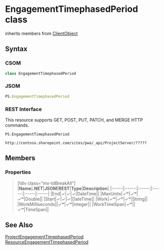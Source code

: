[comment]: # (Name:EngagementTimephasedPeriod)
[comment]: # (Name:Microsoft.ProjectServer.EngagementTimephasedPeriod)
[comment]: # (Type:class)
[comment]: # (Status:Verified)

# <a name="name"></a>EngagementTimephasedPeriod class

inherits members from [ClientObject](https://msdn.microsoft.com/en-us/library/microsoft.sharepoint.client.clientobject.aspx)<br/>

<a name="description"></a>

## <a name="syntax"></a>Syntax

### CSOM

```cs
class EngagementTimephasedPeriod 
```
### JSOM

```javascript
PS.EngagementTimephasedPeriod
```
### REST Interface

This resource supports GET, POST, PUT, PATCH, and MERGE HTTP commands.

```
PS.EngagementTimephasedPeriod

http://contoso.sharepoint.com/sites/pwa/_api/ProjectServer/?????
```

## <a name="members"></a>Members

### <a name="properties"></a>Properties
> [!div class="mx-tdBreakAll"]
|**Name**|**.NET**|**JSOM**|**REST**|**Type**|**Description**|
|:-----|:-----:|:-----:|:-----:|:-----|:-----|
|<a name="End"></a>End|&#x2713;|&#x2713;|&#x2713;|DateTime||
|<a name="MaxUnits"></a>MaxUnits|&#x2713;&#x02B7;|&#x2713;&#x02B7;|&#x2713;&#x02B7;|Double||
|<a name="Start"></a>Start|&#x2713;|&#x2713;|&#x2713;|DateTime||
|<a name="Work"></a>Work|&#x2713;&#x02B7;|&#x2713;&#x02B7;|&#x2713;&#x02B7;|String||
|<a name="WorkMilliseconds"></a>WorkMilliseconds||&#x2713;&#x02B7;|&#x2713;&#x02B7;|Integer||
|<a name="WorkTimeSpan"></a>WorkTimeSpan|&#x2713;&#x02B7;||&#x2713;&#x02B7;|TimeSpan||

## <a name="seeAlso"></a>See Also

[ProjectEngagementTimephasedPeriod](ProjectEngagementTimephasedPeriod.md)<br/>
[ResourceEngagementTimephasedPeriod](ResourceEngagementTimephasedPeriod.md)<br/>
